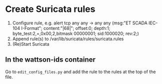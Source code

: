 # Create Suricata rules

1. Configure rule, e.g.
alert tcp any any -> any any (msg:"ET SCADA IEC-104 I-Format"; content:"|68|"; offset:0; depth:1; byte_test:2,=,0x00,2,bitmask 00000001; sid:1000020; rev:2;)
2. Append rule(s) to /var/lib/suricata/rules/suricata.rules
3. (Re)Start Suricata

## In the wattson-ids container

Go to `edit_config_files.py` and add the rule to the rules at the top of the file.